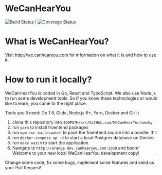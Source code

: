 # WeCanHearYou

[![Build Status](https://travis-ci.org/WeCanHearYou/wechy.svg?branch=dev)](https://travis-ci.org/WeCanHearYou/wechy) | [![Coverage Status](https://coveralls.io/repos/github/WeCanHearYou/wechy/badge.svg?branch=dev)](https://coveralls.io/github/WeCanHearYou/wechy?branch=dev)

# What is WeCanHearYou?

Visit http://we.canhearyou.com for information on what it is and how to use it.

# How to run it locally?

WeCanHearYou is coded in Go, React and TypeScript. We also use Node.js to run some development tools. So if you know these technologies or would like to learn, you came to the right place.

Tools you'll need: Go 1.8, Glide, Node.js 6+, Yarn, Docker and Git :)

1) clone this repository into `$GOPATH/src/GitHub.com/WeCanHearYou/wechy`
2) run `yarn` to install froentend packages 
3) run `npm run build:watch` to pack the froentend source into a bundle. It'll 
4) run `docker-conpose up -d` to start a  local Postgres database on Docker.
5) run `make watch` to start the application.
6) Navigate to `http://orange.dev.canhearyou.com:3000` and boom! Welcome to your new local WeCanHearYou development copy!

Change some code, fix some bugs, implement some features and send us your Pull Request!